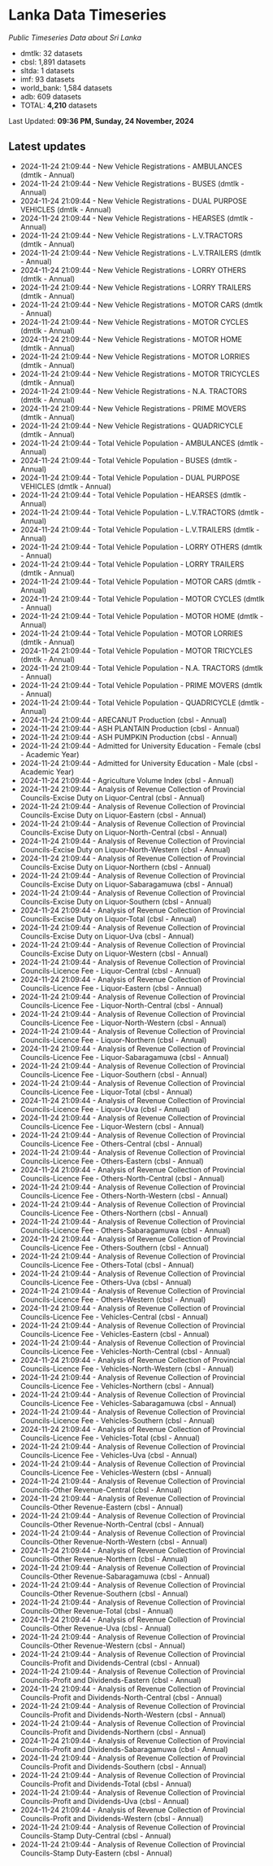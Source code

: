 # Lanka Data Timeseries
*Public Timeseries Data about Sri Lanka*

* dmtlk: 32 datasets
* cbsl: 1,891 datasets
* sltda: 1 datasets
* imf: 93 datasets
* world_bank: 1,584 datasets
* adb: 609 datasets
* TOTAL: **4,210** datasets

Last Updated: **09:36 PM, Sunday, 24 November, 2024**

## Latest updates

* 2024-11-24 21:09:44 - New Vehicle Registrations - AMBULANCES (dmtlk - Annual)
* 2024-11-24 21:09:44 - New Vehicle Registrations - BUSES (dmtlk - Annual)
* 2024-11-24 21:09:44 - New Vehicle Registrations - DUAL PURPOSE VEHICLES (dmtlk - Annual)
* 2024-11-24 21:09:44 - New Vehicle Registrations - HEARSES (dmtlk - Annual)
* 2024-11-24 21:09:44 - New Vehicle Registrations - L.V.TRACTORS (dmtlk - Annual)
* 2024-11-24 21:09:44 - New Vehicle Registrations - L.V.TRAILERS (dmtlk - Annual)
* 2024-11-24 21:09:44 - New Vehicle Registrations - LORRY OTHERS (dmtlk - Annual)
* 2024-11-24 21:09:44 - New Vehicle Registrations - LORRY TRAILERS (dmtlk - Annual)
* 2024-11-24 21:09:44 - New Vehicle Registrations - MOTOR CARS (dmtlk - Annual)
* 2024-11-24 21:09:44 - New Vehicle Registrations - MOTOR CYCLES (dmtlk - Annual)
* 2024-11-24 21:09:44 - New Vehicle Registrations - MOTOR HOME (dmtlk - Annual)
* 2024-11-24 21:09:44 - New Vehicle Registrations - MOTOR LORRIES (dmtlk - Annual)
* 2024-11-24 21:09:44 - New Vehicle Registrations - MOTOR TRICYCLES (dmtlk - Annual)
* 2024-11-24 21:09:44 - New Vehicle Registrations - N.A. TRACTORS (dmtlk - Annual)
* 2024-11-24 21:09:44 - New Vehicle Registrations - PRIME MOVERS (dmtlk - Annual)
* 2024-11-24 21:09:44 - New Vehicle Registrations - QUADRICYCLE (dmtlk - Annual)
* 2024-11-24 21:09:44 - Total Vehicle Population - AMBULANCES (dmtlk - Annual)
* 2024-11-24 21:09:44 - Total Vehicle Population - BUSES (dmtlk - Annual)
* 2024-11-24 21:09:44 - Total Vehicle Population - DUAL PURPOSE VEHICLES (dmtlk - Annual)
* 2024-11-24 21:09:44 - Total Vehicle Population - HEARSES (dmtlk - Annual)
* 2024-11-24 21:09:44 - Total Vehicle Population - L.V.TRACTORS (dmtlk - Annual)
* 2024-11-24 21:09:44 - Total Vehicle Population - L.V.TRAILERS (dmtlk - Annual)
* 2024-11-24 21:09:44 - Total Vehicle Population - LORRY OTHERS (dmtlk - Annual)
* 2024-11-24 21:09:44 - Total Vehicle Population - LORRY TRAILERS (dmtlk - Annual)
* 2024-11-24 21:09:44 - Total Vehicle Population - MOTOR CARS (dmtlk - Annual)
* 2024-11-24 21:09:44 - Total Vehicle Population - MOTOR CYCLES (dmtlk - Annual)
* 2024-11-24 21:09:44 - Total Vehicle Population - MOTOR HOME (dmtlk - Annual)
* 2024-11-24 21:09:44 - Total Vehicle Population - MOTOR LORRIES (dmtlk - Annual)
* 2024-11-24 21:09:44 - Total Vehicle Population - MOTOR TRICYCLES (dmtlk - Annual)
* 2024-11-24 21:09:44 - Total Vehicle Population - N.A. TRACTORS (dmtlk - Annual)
* 2024-11-24 21:09:44 - Total Vehicle Population - PRIME MOVERS (dmtlk - Annual)
* 2024-11-24 21:09:44 - Total Vehicle Population - QUADRICYCLE (dmtlk - Annual)
* 2024-11-24 21:09:44 - ARECANUT Production (cbsl - Annual)
* 2024-11-24 21:09:44 - ASH PLANTAIN Production (cbsl - Annual)
* 2024-11-24 21:09:44 - ASH PUMPKIN Production (cbsl - Annual)
* 2024-11-24 21:09:44 - Admitted for University Education - Female (cbsl - Academic Year)
* 2024-11-24 21:09:44 - Admitted for University Education - Male (cbsl - Academic Year)
* 2024-11-24 21:09:44 - Agriculture Volume Index (cbsl - Annual)
* 2024-11-24 21:09:44 - Analysis of Revenue Collection of Provincial Councils-Excise Duty on Liquor-Central (cbsl - Annual)
* 2024-11-24 21:09:44 - Analysis of Revenue Collection of Provincial Councils-Excise Duty on Liquor-Eastern (cbsl - Annual)
* 2024-11-24 21:09:44 - Analysis of Revenue Collection of Provincial Councils-Excise Duty on Liquor-North-Central (cbsl - Annual)
* 2024-11-24 21:09:44 - Analysis of Revenue Collection of Provincial Councils-Excise Duty on Liquor-North-Western (cbsl - Annual)
* 2024-11-24 21:09:44 - Analysis of Revenue Collection of Provincial Councils-Excise Duty on Liquor-Northern (cbsl - Annual)
* 2024-11-24 21:09:44 - Analysis of Revenue Collection of Provincial Councils-Excise Duty on Liquor-Sabaragamuwa (cbsl - Annual)
* 2024-11-24 21:09:44 - Analysis of Revenue Collection of Provincial Councils-Excise Duty on Liquor-Southern (cbsl - Annual)
* 2024-11-24 21:09:44 - Analysis of Revenue Collection of Provincial Councils-Excise Duty on Liquor-Total (cbsl - Annual)
* 2024-11-24 21:09:44 - Analysis of Revenue Collection of Provincial Councils-Excise Duty on Liquor-Uva (cbsl - Annual)
* 2024-11-24 21:09:44 - Analysis of Revenue Collection of Provincial Councils-Excise Duty on Liquor-Western (cbsl - Annual)
* 2024-11-24 21:09:44 - Analysis of Revenue Collection of Provincial Councils-Licence Fee - Liquor-Central (cbsl - Annual)
* 2024-11-24 21:09:44 - Analysis of Revenue Collection of Provincial Councils-Licence Fee - Liquor-Eastern (cbsl - Annual)
* 2024-11-24 21:09:44 - Analysis of Revenue Collection of Provincial Councils-Licence Fee - Liquor-North-Central (cbsl - Annual)
* 2024-11-24 21:09:44 - Analysis of Revenue Collection of Provincial Councils-Licence Fee - Liquor-North-Western (cbsl - Annual)
* 2024-11-24 21:09:44 - Analysis of Revenue Collection of Provincial Councils-Licence Fee - Liquor-Northern (cbsl - Annual)
* 2024-11-24 21:09:44 - Analysis of Revenue Collection of Provincial Councils-Licence Fee - Liquor-Sabaragamuwa (cbsl - Annual)
* 2024-11-24 21:09:44 - Analysis of Revenue Collection of Provincial Councils-Licence Fee - Liquor-Southern (cbsl - Annual)
* 2024-11-24 21:09:44 - Analysis of Revenue Collection of Provincial Councils-Licence Fee - Liquor-Total (cbsl - Annual)
* 2024-11-24 21:09:44 - Analysis of Revenue Collection of Provincial Councils-Licence Fee - Liquor-Uva (cbsl - Annual)
* 2024-11-24 21:09:44 - Analysis of Revenue Collection of Provincial Councils-Licence Fee - Liquor-Western (cbsl - Annual)
* 2024-11-24 21:09:44 - Analysis of Revenue Collection of Provincial Councils-Licence Fee - Others-Central (cbsl - Annual)
* 2024-11-24 21:09:44 - Analysis of Revenue Collection of Provincial Councils-Licence Fee - Others-Eastern (cbsl - Annual)
* 2024-11-24 21:09:44 - Analysis of Revenue Collection of Provincial Councils-Licence Fee - Others-North-Central (cbsl - Annual)
* 2024-11-24 21:09:44 - Analysis of Revenue Collection of Provincial Councils-Licence Fee - Others-North-Western (cbsl - Annual)
* 2024-11-24 21:09:44 - Analysis of Revenue Collection of Provincial Councils-Licence Fee - Others-Northern (cbsl - Annual)
* 2024-11-24 21:09:44 - Analysis of Revenue Collection of Provincial Councils-Licence Fee - Others-Sabaragamuwa (cbsl - Annual)
* 2024-11-24 21:09:44 - Analysis of Revenue Collection of Provincial Councils-Licence Fee - Others-Southern (cbsl - Annual)
* 2024-11-24 21:09:44 - Analysis of Revenue Collection of Provincial Councils-Licence Fee - Others-Total (cbsl - Annual)
* 2024-11-24 21:09:44 - Analysis of Revenue Collection of Provincial Councils-Licence Fee - Others-Uva (cbsl - Annual)
* 2024-11-24 21:09:44 - Analysis of Revenue Collection of Provincial Councils-Licence Fee - Others-Western (cbsl - Annual)
* 2024-11-24 21:09:44 - Analysis of Revenue Collection of Provincial Councils-Licence Fee - Vehicles-Central (cbsl - Annual)
* 2024-11-24 21:09:44 - Analysis of Revenue Collection of Provincial Councils-Licence Fee - Vehicles-Eastern (cbsl - Annual)
* 2024-11-24 21:09:44 - Analysis of Revenue Collection of Provincial Councils-Licence Fee - Vehicles-North-Central (cbsl - Annual)
* 2024-11-24 21:09:44 - Analysis of Revenue Collection of Provincial Councils-Licence Fee - Vehicles-North-Western (cbsl - Annual)
* 2024-11-24 21:09:44 - Analysis of Revenue Collection of Provincial Councils-Licence Fee - Vehicles-Northern (cbsl - Annual)
* 2024-11-24 21:09:44 - Analysis of Revenue Collection of Provincial Councils-Licence Fee - Vehicles-Sabaragamuwa (cbsl - Annual)
* 2024-11-24 21:09:44 - Analysis of Revenue Collection of Provincial Councils-Licence Fee - Vehicles-Southern (cbsl - Annual)
* 2024-11-24 21:09:44 - Analysis of Revenue Collection of Provincial Councils-Licence Fee - Vehicles-Total (cbsl - Annual)
* 2024-11-24 21:09:44 - Analysis of Revenue Collection of Provincial Councils-Licence Fee - Vehicles-Uva (cbsl - Annual)
* 2024-11-24 21:09:44 - Analysis of Revenue Collection of Provincial Councils-Licence Fee - Vehicles-Western (cbsl - Annual)
* 2024-11-24 21:09:44 - Analysis of Revenue Collection of Provincial Councils-Other Revenue-Central (cbsl - Annual)
* 2024-11-24 21:09:44 - Analysis of Revenue Collection of Provincial Councils-Other Revenue-Eastern (cbsl - Annual)
* 2024-11-24 21:09:44 - Analysis of Revenue Collection of Provincial Councils-Other Revenue-North-Central (cbsl - Annual)
* 2024-11-24 21:09:44 - Analysis of Revenue Collection of Provincial Councils-Other Revenue-North-Western (cbsl - Annual)
* 2024-11-24 21:09:44 - Analysis of Revenue Collection of Provincial Councils-Other Revenue-Northern (cbsl - Annual)
* 2024-11-24 21:09:44 - Analysis of Revenue Collection of Provincial Councils-Other Revenue-Sabaragamuwa (cbsl - Annual)
* 2024-11-24 21:09:44 - Analysis of Revenue Collection of Provincial Councils-Other Revenue-Southern (cbsl - Annual)
* 2024-11-24 21:09:44 - Analysis of Revenue Collection of Provincial Councils-Other Revenue-Total (cbsl - Annual)
* 2024-11-24 21:09:44 - Analysis of Revenue Collection of Provincial Councils-Other Revenue-Uva (cbsl - Annual)
* 2024-11-24 21:09:44 - Analysis of Revenue Collection of Provincial Councils-Other Revenue-Western (cbsl - Annual)
* 2024-11-24 21:09:44 - Analysis of Revenue Collection of Provincial Councils-Profit and Dividends-Central (cbsl - Annual)
* 2024-11-24 21:09:44 - Analysis of Revenue Collection of Provincial Councils-Profit and Dividends-Eastern (cbsl - Annual)
* 2024-11-24 21:09:44 - Analysis of Revenue Collection of Provincial Councils-Profit and Dividends-North-Central (cbsl - Annual)
* 2024-11-24 21:09:44 - Analysis of Revenue Collection of Provincial Councils-Profit and Dividends-North-Western (cbsl - Annual)
* 2024-11-24 21:09:44 - Analysis of Revenue Collection of Provincial Councils-Profit and Dividends-Northern (cbsl - Annual)
* 2024-11-24 21:09:44 - Analysis of Revenue Collection of Provincial Councils-Profit and Dividends-Sabaragamuwa (cbsl - Annual)
* 2024-11-24 21:09:44 - Analysis of Revenue Collection of Provincial Councils-Profit and Dividends-Southern (cbsl - Annual)
* 2024-11-24 21:09:44 - Analysis of Revenue Collection of Provincial Councils-Profit and Dividends-Total (cbsl - Annual)
* 2024-11-24 21:09:44 - Analysis of Revenue Collection of Provincial Councils-Profit and Dividends-Uva (cbsl - Annual)
* 2024-11-24 21:09:44 - Analysis of Revenue Collection of Provincial Councils-Profit and Dividends-Western (cbsl - Annual)
* 2024-11-24 21:09:44 - Analysis of Revenue Collection of Provincial Councils-Stamp Duty-Central (cbsl - Annual)
* 2024-11-24 21:09:44 - Analysis of Revenue Collection of Provincial Councils-Stamp Duty-Eastern (cbsl - Annual)